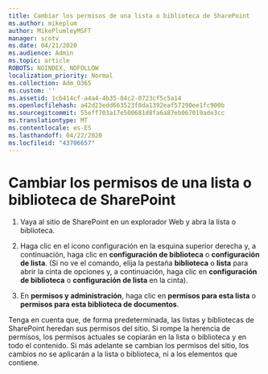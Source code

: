 ```yaml
---
title: Cambiar los permisos de una lista o biblioteca de SharePoint
ms.author: mikeplum
author: MikePlumleyMSFT
manager: scotv
ms.date: 04/21/2020
ms.audience: Admin
ms.topic: article
ROBOTS: NOINDEX, NOFOLLOW
localization_priority: Normal
ms.collection: Adm_O365
ms.custom: ''
ms.assetid: 1cb414cf-a4a4-4b35-84c2-0723cf5c5a14
ms.openlocfilehash: a42d23edd663523f8da1392eaf57290ee1fc900b
ms.sourcegitcommit: 55eff703a17e500681d8fa6a87eb067019ade3cc
ms.translationtype: MT
ms.contentlocale: es-ES
ms.lasthandoff: 04/22/2020
ms.locfileid: "43706657"
---
```

# <a name="change-permissions-for-a-sharepoint-list-or-library"></a>Cambiar los permisos de una lista o biblioteca de SharePoint

1. Vaya al sitio de SharePoint en un explorador Web y abra la lista o biblioteca.
    
2. Haga clic en el icono configuración en la esquina superior derecha y, a continuación, haga clic en **configuración de biblioteca** o **configuración de lista**. (Si no ve el comando, elija la pestaña **biblioteca** o **lista** para abrir la cinta de opciones y, a continuación, haga clic en **configuración de biblioteca** o **configuración de lista** en la cinta). 
    
3. En **permisos y administración**, haga clic en **permisos para esta lista** o **permisos para esta biblioteca de documentos**.
    
Tenga en cuenta que, de forma predeterminada, las listas y bibliotecas de SharePoint heredan sus permisos del sitio. Si rompe la herencia de permisos, los permisos actuales se copiarán en la lista o biblioteca y en todo el contenido. Si más adelante se cambian los permisos del sitio, los cambios no se aplicarán a la lista o biblioteca, ni a los elementos que contiene.
  

